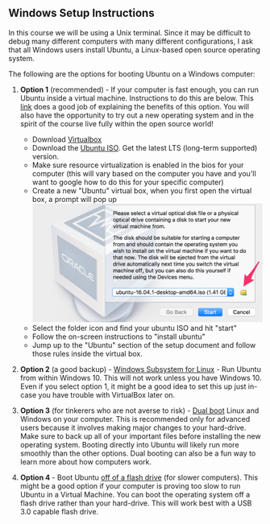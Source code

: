 
## Windows Setup Instructions

In this course we will be using a Unix terminal. Since it may be difficult to debug many different computers with many different configurations, I ask that all Windows users install Ubuntu, a Linux-based open source operating system. 

The following are the options for booting Ubuntu on a Windows computer:

1. **Option 1** (recommended) - If your computer is fast enough, you can run Ubuntu inside a virtual machine. Instructions to do this are below. This [link](http://www.psychocats.net/ubuntu/virtualbox) does a good job of explaining the benefits of this option. You will also have the opportunity to try out a new operating system and in the spirit of the course live fully within the open source world!

	* Download [Virtualbox](https://www.virtualbox.org/wiki/Downloads)
	* Download the [Ubuntu ISO](https://www.ubuntu.com/download/desktop). Get the latest LTS (long-term supported) version.
	* Make sure resource virtualization is enabled in the bios for your computer (this will vary based on the computer you have and you'll want to google how to do this for your specific computer)
	* Create a new "Ubuntu" virtual box, when you first open the virtual box, a prompt will pop up
		<img src="images/vm-install-ubuntu.png" width="480">
	* Select the folder icon and find your ubuntu ISO and hit "start"
	* Follow the on-screen instructions to "install ubuntu"
	* Jump up to the "Ubuntu" section of the setup document and follow those rules inside the virtual box.

2. **Option 2** (a good backup) - [Windows Subsystem for Linux](https://tutorials.ubuntu.com/tutorial/tutorial-ubuntu-on-windows#0)  - Run Ubuntu from within Windows 10. This will not work unless you have Windows 10. Even if you select option 1, it might be a good idea to set this up just in-case you have trouble with VirtualBox later on.

3. **Option 3** (for tinkerers who are not averse to risk) - [Dual boot](https://help.ubuntu.com/community/WindowsDualBoot) Linux and Windows on your computer. This is recommended only for advanced users because it involves making major changes to your hard-drive. Make sure to back up all of your important files before installing the new operating system. Booting directly into Ubuntu will likely run more smoothly than the other options. Dual booting can also be a fun way to learn more about how computers work.

4. **Option 4** - Boot Ubuntu [off of a flash drive](https://unetbootin.github.io/) (for slower computers). This might be a good option if your computer is proving too slow to run Ubuntu in a Virtual Machine. You can boot the operating system off a flash drive rather than your hard-drive. This will work best with a USB 3.0 capable flash drive.


